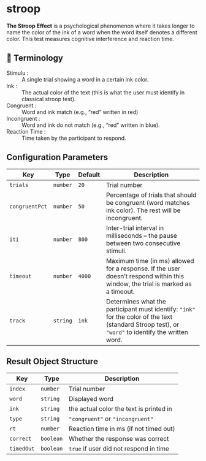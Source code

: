 # stroop

**The Stroop Effect** is a psychological phenomenon where it takes longer to name the color of the ink of a word when the word itself denotes a different color. This test measures cognitive interference and reaction time.

## 📘 Terminology

<dl>
  <dt>Stimulu :</dt>
  <dd>A single trial showing a word in a certain ink color.</dd>

  <dt>Ink :</dt>
  <dd>The actual color of the text (this is what the user must identify in classical stroop test).</dd>

  <dt>Congruent :</dt>
  <dd>Word and ink match (e.g., “red” written in red)</dd>

  <dt>Incongruent :</dt>
  <dd>Word and ink do not match (e.g., “red” written in blue).</dd>

  <dt>Reaction Time :</dt>
  <dd>Time taken by the participant to respond.</dd>
</dl>


## Configuration Parameters

|Key|Type|Default|Description|
|-|-|-|-
|`trials`|`number`|`20`|Trial number|
|`congruentPct`|`number`|`50`|Percentage of trials that should be congruent (word matches ink color). The rest will be incongruent.|
|`iti`|`number`|`800`|Inter-trial interval in milliseconds – the pause between two consecutive stimuli.|
|`timeout`|`number`|`4000`|Maximum time (in ms) allowed for a response. If the user doesn’t respond within this window, the trial is marked as a timeout.|
|`track`|`string`|`ink`|Determines what the participant must identify: `"ink"` for the color of the text (standard Stroop test), or `"word"` to identify the written word.|


## Result Object Structure

|Key|Type|Description|
|-|-|-|
|`index`|`number`|Trial number|
|`word`|`string`|Displayed word|
|`ink`|`string`|the actual color the text is printed in|
|`type`|`string`|`"congruent"` or `"incongruent"`|
|`rt`|`number`|Reaction time in ms (if not timed out)|
|`correct`|`boolean`|Whether the response was correct|
|`timedOut`|`boolean`|`true` if user did not respond in time|